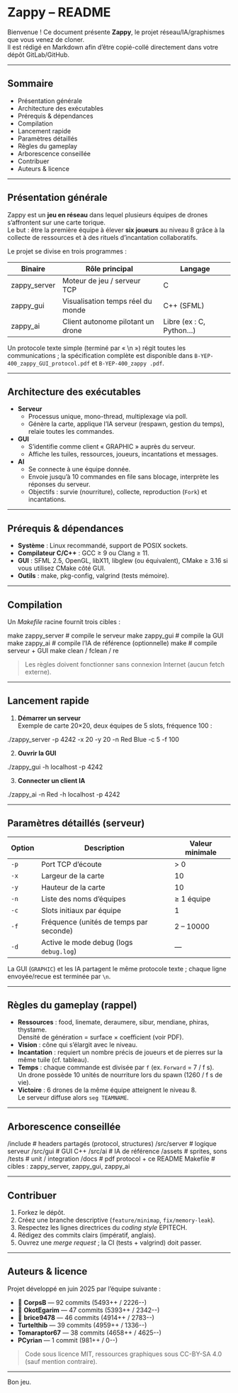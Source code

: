 # Zappy – README

Bienvenue ! Ce document présente **Zappy**, le projet réseau/IA/graphismes que vous venez de cloner.  
Il est rédigé en Markdown afin d’être copié-collé directement dans votre dépôt GitLab/GitHub.

---

## Sommaire
- Présentation générale  
- Architecture des exécutables  
- Prérequis & dépendances  
- Compilation  
- Lancement rapide  
- Paramètres détaillés  
- Règles du gameplay  
- Arborescence conseillée  
- Contribuer  
- Auteurs & licence

---

## Présentation générale
Zappy est un **jeu en réseau** dans lequel plusieurs équipes de drones s’affrontent sur une carte torique.  
Le but : être la première équipe à élever **six joueurs** au niveau 8 grâce à la collecte de ressources et à des rituels d’incantation collaboratifs.

Le projet se divise en trois programmes :

| Binaire       | Rôle principal | Langage |
|---------------|----------------|---------|
| zappy_server  | Moteur de jeu / serveur TCP | C |
| zappy_gui     | Visualisation temps réel du monde | C++ (SFML) |
| zappy_ai      | Client autonome pilotant un drone | Libre (ex : C, Python…) |

Un protocole texte simple (terminé par « \n ») régit toutes les communications ; la spécification complète est disponible dans `B-YEP-400_zappy_GUI_protocol.pdf` et `B-YEP-400_zappy .pdf`.

---

## Architecture des exécutables
- **Serveur**  
  - Processus unique, mono-thread, multiplexage via poll.  
  - Génère la carte, applique l’IA serveur (respawn, gestion du temps), relaie toutes les commandes.
- **GUI**  
  - S’identifie comme client « GRAPHIC » auprès du serveur.  
  - Affiche les tuiles, ressources, joueurs, incantations et messages.
- **AI**  
  - Se connecte à une équipe donnée.  
  - Envoie jusqu’à 10 commandes en file sans blocage, interprète les réponses du serveur.  
  - Objectifs : survie (nourriture), collecte, reproduction (`Fork`) et incantations.

---

## Prérequis & dépendances
- **Système** : Linux recommandé, support de POSIX sockets.  
- **Compilateur C/C++** : GCC ≥ 9 ou Clang ≥ 11.  
- **GUI** : SFML 2.5, OpenGL, libX11, libglew (ou équivalent), CMake ≥ 3.16 si vous utilisez CMake côté GUI.  
- **Outils** : make, pkg-config, valgrind (tests mémoire).

---

## Compilation
Un *Makefile* racine fournit trois cibles :

make zappy_server # compile le serveur
make zappy_gui # compile la GUI
make zappy_ai # compile l’IA de référence (optionnelle)
make # compile serveur + GUI
make clean / fclean / re


> Les règles doivent fonctionner sans connexion Internet (aucun fetch externe).

---

## Lancement rapide

1. **Démarrer un serveur**  
   Exemple de carte 20×20, deux équipes de 5 slots, fréquence 100 :

./zappy_server -p 4242 -x 20 -y 20 -n Red Blue -c 5 -f 100


2. **Ouvrir la GUI**  

./zappy_gui -h localhost -p 4242

3. **Connecter un client IA**  

./zappy_ai -n Red -h localhost -p 4242


---

## Paramètres détaillés (serveur)

| Option | Description | Valeur minimale |
|--------|-------------|-----------------|
| `-p`   | Port TCP d’écoute | > 0 |
| `-x`   | Largeur de la carte | 10 |
| `-y`   | Hauteur de la carte | 10 |
| `-n`   | Liste des noms d’équipes | ≥ 1 équipe |
| `-c`   | Slots initiaux par équipe | 1 |
| `-f`   | Fréquence (unités de temps par seconde) | 2 – 10000 |
| `-d`   | Active le mode debug (logs `debug.log`) | — |

La GUI (`GRAPHIC`) et les IA partagent le même protocole texte ; chaque ligne envoyée/recue est terminée par `\n`.

---

## Règles du gameplay (rappel)

- **Ressources** : food, linemate, deraumere, sibur, mendiane, phiras, thystame.  
Densité de génération = surface × coefficient (voir PDF).
- **Vision** : cône qui s’élargit avec le niveau.  
- **Incantation** : requiert un nombre précis de joueurs et de pierres sur la même tuile (cf. tableau).
- **Temps** : chaque commande est divisée par `f` (ex. `Forward` = 7 / f s).  
Un drone possède 10 unités de nourriture lors du spawn (1260 / f s de vie).
- **Victoire** : 6 drones de la même équipe atteignent le niveau 8.  
Le serveur diffuse alors `seg TEAMNAME`.

---

## Arborescence conseillée

/include # headers partagés (protocol, structures)
/src/server # logique serveur
/src/gui # GUI C++
/src/ai # IA de référence
/assets # sprites, sons
/tests # unit / integration
/docs # pdf protocol + ce README
Makefile # cibles : zappy_server, zappy_gui, zappy_ai


---

## Contribuer
1. Forkez le dépôt.  
2. Créez une branche descriptive (`feature/minimap`, `fix/memory-leak`).  
3. Respectez les lignes directrices du *coding style* EPITECH.  
4. Rédigez des commits clairs (impératif, anglais).  
5. Ouvrez une *merge request* ; la CI (tests + valgrind) doit passer.

---

## Auteurs & licence

Projet développé en juin 2025 par l’équipe suivante :

- 🥇 **CorpsB** — 92 commits (5493++ / 2226--)  
- 🥈 **OkotEgarim** — 47 commits (5393++ / 2342--)  
- 🥉 **brice9478** — 46 commits (4914++ / 2783--)  
- **Turtelthib** — 39 commits (4959++ / 1336--)  
- **Tomaraptor67** — 38 commits (4658++ / 4625--)  
- **PCyrian** — 1 commit (981++ / 0--)

> Code sous licence MIT, ressources graphiques sous CC-BY-SA 4.0 (sauf mention contraire).

---

Bon jeu.
